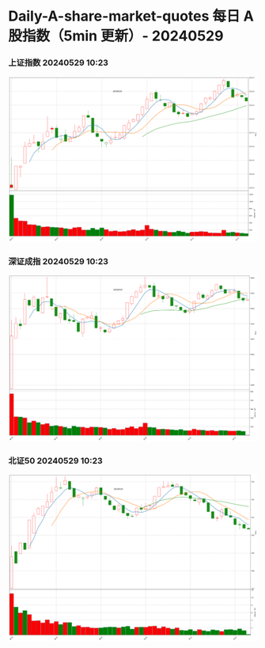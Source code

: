 
# Daily-A-share-market-quotes 每日 A 股指数（5min 更新）- 20240529

### 上证指数 20240529 10:23
![](./fig/2024/5/20240529-sh000001.png)

### 深证成指 20240529 10:23
![](./fig/2024/5/20240529-sz399001.png)

### 北证50 20240529 10:23
![](./fig/2024/5/20240529-bj899050.png)
